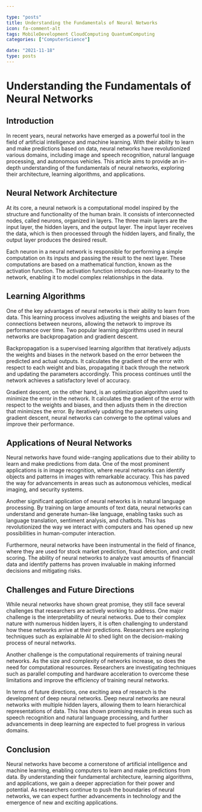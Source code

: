 ```yaml
---

type: "posts"
title: Understanding the Fundamentals of Neural Networks
icon: fa-comment-alt
tags: MobileDevelopment CloudComputing QuantumComputing
categories: ["ComputerScience"]

date: "2021-11-18"
type: posts
---
```



# Understanding the Fundamentals of Neural Networks

## Introduction

In recent years, neural networks have emerged as a powerful tool in the field of artificial intelligence and machine learning. With their ability to learn and make predictions based on data, neural networks have revolutionized various domains, including image and speech recognition, natural language processing, and autonomous vehicles. This article aims to provide an in-depth understanding of the fundamentals of neural networks, exploring their architecture, learning algorithms, and applications.

## Neural Network Architecture

At its core, a neural network is a computational model inspired by the structure and functionality of the human brain. It consists of interconnected nodes, called neurons, organized in layers. The three main layers are the input layer, the hidden layers, and the output layer. The input layer receives the data, which is then processed through the hidden layers, and finally, the output layer produces the desired result.

Each neuron in a neural network is responsible for performing a simple computation on its inputs and passing the result to the next layer. These computations are based on a mathematical function, known as the activation function. The activation function introduces non-linearity to the network, enabling it to model complex relationships in the data.

## Learning Algorithms

One of the key advantages of neural networks is their ability to learn from data. This learning process involves adjusting the weights and biases of the connections between neurons, allowing the network to improve its performance over time. Two popular learning algorithms used in neural networks are backpropagation and gradient descent.

Backpropagation is a supervised learning algorithm that iteratively adjusts the weights and biases in the network based on the error between the predicted and actual outputs. It calculates the gradient of the error with respect to each weight and bias, propagating it back through the network and updating the parameters accordingly. This process continues until the network achieves a satisfactory level of accuracy.

Gradient descent, on the other hand, is an optimization algorithm used to minimize the error in the network. It calculates the gradient of the error with respect to the weights and biases, and then adjusts them in the direction that minimizes the error. By iteratively updating the parameters using gradient descent, neural networks can converge to the optimal values and improve their performance.

## Applications of Neural Networks

Neural networks have found wide-ranging applications due to their ability to learn and make predictions from data. One of the most prominent applications is in image recognition, where neural networks can identify objects and patterns in images with remarkable accuracy. This has paved the way for advancements in areas such as autonomous vehicles, medical imaging, and security systems.

Another significant application of neural networks is in natural language processing. By training on large amounts of text data, neural networks can understand and generate human-like language, enabling tasks such as language translation, sentiment analysis, and chatbots. This has revolutionized the way we interact with computers and has opened up new possibilities in human-computer interaction.

Furthermore, neural networks have been instrumental in the field of finance, where they are used for stock market prediction, fraud detection, and credit scoring. The ability of neural networks to analyze vast amounts of financial data and identify patterns has proven invaluable in making informed decisions and mitigating risks.

## Challenges and Future Directions

While neural networks have shown great promise, they still face several challenges that researchers are actively working to address. One major challenge is the interpretability of neural networks. Due to their complex nature with numerous hidden layers, it is often challenging to understand how these networks arrive at their predictions. Researchers are exploring techniques such as explainable AI to shed light on the decision-making process of neural networks.

Another challenge is the computational requirements of training neural networks. As the size and complexity of networks increase, so does the need for computational resources. Researchers are investigating techniques such as parallel computing and hardware acceleration to overcome these limitations and improve the efficiency of training neural networks.

In terms of future directions, one exciting area of research is the development of deep neural networks. Deep neural networks are neural networks with multiple hidden layers, allowing them to learn hierarchical representations of data. This has shown promising results in areas such as speech recognition and natural language processing, and further advancements in deep learning are expected to fuel progress in various domains.

## Conclusion

Neural networks have become a cornerstone of artificial intelligence and machine learning, enabling computers to learn and make predictions from data. By understanding their fundamental architecture, learning algorithms, and applications, we gain a deeper appreciation for their power and potential. As researchers continue to push the boundaries of neural networks, we can expect further advancements in technology and the emergence of new and exciting applications.
